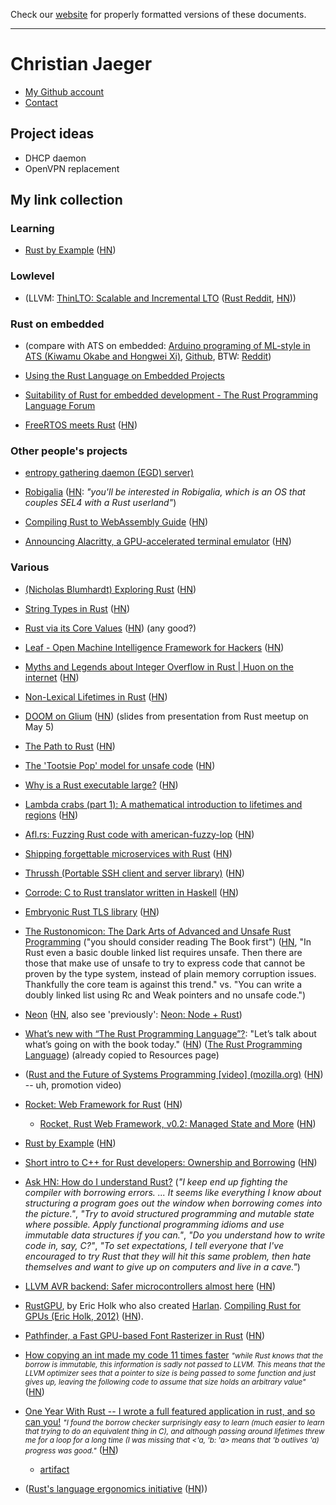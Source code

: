 Check our [website](http://rustaceans.uk/) for
properly formatted versions of these documents.

---

# Christian Jaeger

* [My Github account](https://github.com/pflanze)
* [Contact](http://christianjaeger.ch/contact.html)

## Project ideas

* DHCP daemon
* OpenVPN replacement

## My link collection

### Learning

* [Rust by Example](http://rustbyexample.com/) ([HN](https://news.ycombinator.com/item?id=11657250))


### Lowlevel

* (LLVM: [ThinLTO: Scalable and Incremental LTO](http://blog.llvm.org/2016/06/thinlto-scalable-and-incremental-lto.html) ([Rust Reddit](https://www.reddit.com/r/rust/comments/4p4l5k/), [HN](https://news.ycombinator.com/item?id=11961621)))


### Rust on embedded 

* (compare with ATS on embedded: [Arduino programing of ML-style in ATS (Kiwamu Okabe and Hongwei Xi)](http://www.metasepi.org/doc/metasepi-icfp2015-arduino-ats.pdf), [Github](https://github.com/fpiot/arduino-ats), BTW: [Reddit](https://www.reddit.com/r/ats))

* [Using the Rust Language on Embedded Projects](https://spin.atomicobject.com/2015/02/20/rust-language-c-embedded/)

* [Suitability of Rust for embedded development - The Rust Programming Language Forum](https://users.rust-lang.org/t/suitability-of-rust-for-embedded-development/371)

* [FreeRTOS meets Rust](http://www.hashmismatch.net/freertos-meets-rust/) ([HN](https://news.ycombinator.com/item?id=12592161))


### Other people's projects

* [entropy gathering daemon (EGD) server)](https://gitlab.com/JasperWallace/egd-server)

* [Robigalia](https://robigalia.org/) ([HN](https://news.ycombinator.com/item?id=13267298): *"you'll be interested in Robigalia, which is an OS that couples SEL4 with a Rust userland"*)

* [Compiling Rust to WebAssembly Guide](https://medium.com/@chicoxyzzy/compiling-rust-to-webassembly-guide-411066a69fde#.x4y184tj6) ([HN](https://news.ycombinator.com/item?id=13323396))

* [Announcing Alacritty, a GPU-accelerated terminal emulator](http://blog.jwilm.io/announcing-alacritty/) ([HN](https://news.ycombinator.com/item?id=13338592))



### Various

* [(Nicholas Blumhardt) Exploring Rust](http://nblumhardt.com/2016/03/exploring-rust/) ([HN](https://news.ycombinator.com/item?id=11342742))

* [String Types in Rust](http://andrewbrinker.github.io/blog/2016/03/27/string-types-in-rust/) ([HN](https://news.ycombinator.com/item?id=11376217))

* [Rust via its Core Values](http://designisrefactoring.com/2016/04/01/rust-via-its-core-values/) ([HN](https://news.ycombinator.com/item?id=11416860)) (any good?)

* [Leaf - Open Machine Intelligence Framework for Hackers](https://github.com/autumnai/leaf) ([HN](https://news.ycombinator.com/item?id=11562805))

* [Myths and Legends about Integer Overflow in Rust | Huon on the internet](http://huonw.github.io/blog/2016/04/myths-and-legends-about-integer-overflow-in-rust/) ([HN](https://news.ycombinator.com/item?id=11595398))

* [Non-Lexical Lifetimes in Rust](http://smallcultfollowing.com/babysteps/blog/2016/04/27/non-lexical-lifetimes-introduction/) ([HN](https://news.ycombinator.com/item?id=11611436))

* [DOOM on Glium](https://docs.google.com/presentation/d/1TjWba0CR9RHFm47rvW1nFUlmouaR55Xt235aHyLPf9U/edit#slide=id.p) ([HN](https://news.ycombinator.com/item?id=11666017)) (slides from presentation from Rust meetup on May 5)

* [The Path to Rust](https://thesquareplanet.com/blog/the-path-to-rust/?) ([HN](https://news.ycombinator.com/item?id=11774850))

* [The 'Tootsie Pop' model for unsafe code](http://smallcultfollowing.com/babysteps/blog/2016/05/27/the-tootsie-pop-model-for-unsafe-code/) ([HN](https://news.ycombinator.com/item?id=11787846))

* [Why is a Rust executable large?](https://lifthrasiir.github.io/rustlog/why-is-a-rust-executable-large.html) ([HN](https://news.ycombinator.com/item?id=11823949))

* [Lambda crabs (part 1): A mathematical introduction to lifetimes and regions](http://ticki.github.io/blog/lambda_crabs_1/) ([HN](https://news.ycombinator.com/item?id=11850037))

* [Afl.rs: Fuzzing Rust code with american-fuzzy-lop](https://github.com/frewsxcv/afl.rs) ([HN](https://news.ycombinator.com/item?id=11936983))

* [Shipping forgettable microservices with Rust](https://precompile.com/2016/06/23/shipping-forgettable-microservices-with-rust.html) ([HN](https://news.ycombinator.com/item?id=11968613))

* [Thrussh (Portable SSH client and server library)](https://pijul.org/thrussh/) ([HN](https://news.ycombinator.com/item?id=12057386))

* [Corrode: C to Rust translator written in Haskell](https://github.com/jameysharp/corrode) ([HN](https://news.ycombinator.com/item?id=12056230))

* [Embryonic Rust TLS library](https://github.com/ctz/rustls) ([HN](https://news.ycombinator.com/item?id=12064022))

* [The Rustonomicon: The Dark Arts of Advanced and Unsafe Rust Programming](https://doc.rust-lang.org/nomicon/README.html) ("you should consider reading The Book first") ([HN](https://news.ycombinator.com/item?id=12065912), "In Rust even a basic double linked list requires unsafe. Then there are those that make use of unsafe to try to express code that cannot be proven by the type system, instead of plain memory corruption issues. Thankfully the core team is against this trend." vs. "You can write a doubly linked list using Rc and Weak pointers and no unsafe code.")

* [Neon](https://github.com/rustbridge/neon) ([HN](https://news.ycombinator.com/item?id=12135650), also see 'previously': [Neon: Node + Rust](http://calculist.org/blog/2015/12/23/neon-node-rust/))

* [What’s new with “The Rust Programming Language”?](http://words.steveklabnik.com/whats-new-with-the-rust-programming-language): "Let’s talk about what’s going on with the book today." ([HN](https://news.ycombinator.com/item?id=12291615)) ([The Rust Programming Language](http://rust-lang.github.io/book/)) (already copied to Resources page)

* ([Rust and the Future of Systems Programming [video] (mozilla.org)](https://hacks.mozilla.org/2016/11/rust-and-the-future-of-systems-programming/) ([HN](https://news.ycombinator.com/item?id=12969014)) -- uh, promotion video)

* [Rocket: Web Framework for Rust](https://rocket.rs/) ([HN](https://news.ycombinator.com/item?id=13245475))

    * [Rocket, Rust Web Framework, v0.2: Managed State and More](https://rocket.rs/news/2017-02-06-version-0.2/) ([HN](https://news.ycombinator.com/item?id=13581420))

* [Rust by Example](http://rustbyexample.com/index.html) ([HN](https://news.ycombinator.com/item?id=13402770))

* [Short intro to C++ for Rust developers: Ownership and Borrowing](http://nercury.github.io/c++/intro/2017/01/22/cpp-for-rust-devs.html) ([HN](https://news.ycombinator.com/item?id=13456852))

* [Ask HN: How do I understand Rust?](https://news.ycombinator.com/item?id=13503088) (*"I keep end up fighting the compiler with borrowing errors. ... It seems like everything I know about structuring a program goes out the window when borrowing comes into the picture."*, *"Try to avoid structured programming and mutable state where possible. Apply functional programming idioms and use immutable data structures if you can."*, *"Do you understand how to write code in, say, C?"*, *"To set expectations, I tell everyone that I've encouraged to try Rust that they will hit this same problem, then hate themselves and want to give up on computers and live in a cave."*)

* [LLVM AVR backend: Safer microcontrollers almost here](http://dylanmckay.io/blog/rust/avr/llvm/2017/02/09/safer-microcontrollers-almost-here.html) ([HN](https://news.ycombinator.com/item?id=13620790))

* [RustGPU](https://github.com/eholk/RustGPU), by Eric Holk who also created 
  [Harlan](https://github.com/eholk/harlan).
  [Compiling Rust for GPUs (Eric Holk, 2012)](http://blog.theincredibleholk.org/blog/2012/12/05/compiling-rust-for-gpus/) ([HN](https://news.ycombinator.com/item?id=6933912)).

* [Pathfinder, a Fast GPU-based Font Rasterizer in Rust](http://pcwalton.github.io/blog/2017/02/14/pathfinder/) ([HN](https://news.ycombinator.com/item?id=13647146))

* [How copying an int made my code 11 times faster](https://medium.com/@robertgrosse/how-copying-an-int-made-my-code-11-times-faster-f76c66312e0f#.bg7ino1f9) <small>*"while Rust knows that the borrow is immutable, this information is sadly not passed to LLVM. This means that the LLVM optimizer sees that a pointer to size is being passed to some function and just gives up, leaving the following code to assume that size holds an arbitrary value"*</small> ([HN](https://news.ycombinator.com/item?id=13682929))

* [One Year With Rust -- I wrote a full featured application in rust, and so can you!](http://vitiral.github.io/2017/02/25/one-year-with-rust.html) <small>*"I found the borrow checker surprisingly easy to learn (much easier to learn that trying to do an equivalent thing in C), and although passing around lifetimes threw me for a loop for a long time (I was missing that <'a, 'b: 'a> means that 'b outlives 'a) progress was good."*</small> ([HN](https://news.ycombinator.com/item?id=13732706))

    * [artifact](https://github.com/vitiral/artifact)

* ([Rust's language ergonomics initiative](https://blog.rust-lang.org/2017/03/02/lang-ergonomics.html) ([HN](https://news.ycombinator.com/item?id=13785277)))

